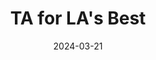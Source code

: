 ---
title: "TA for LA's Best"
date: 2024-03-21
draft: false
tags: ["linkedin", "your-tags"]
categories: ["Your Category"]

links:
  - icon_pack: fab
    icon: linkedin
    name: LA's Best Summer Program
    url: https://www.linkedin.com/feed/update/urn:li:activity:7223898233494810626/
---